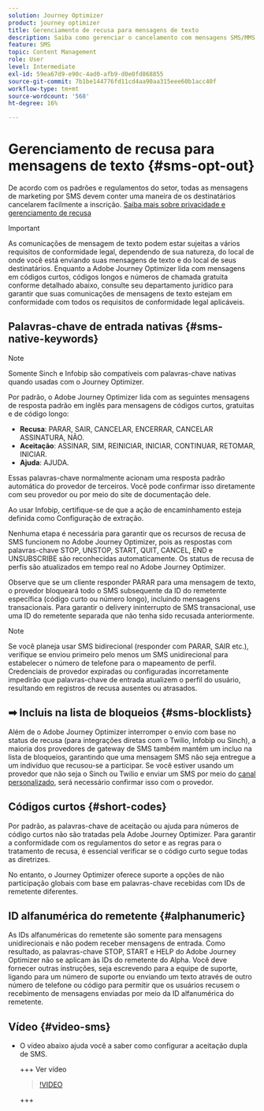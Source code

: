 ```yaml
---
solution: Journey Optimizer
product: journey optimizer
title: Gerenciamento de recusa para mensagens de texto
description: Saiba como gerenciar o cancelamento com mensagens SMS/MMS
feature: SMS
topic: Content Management
role: User
level: Intermediate
exl-id: 59ea67d9-e90c-4ad0-afb9-d0e0fd868855
source-git-commit: 7b1be144776fd11cd4aa90aa315eee60b1acc40f
workflow-type: tm+mt
source-wordcount: '568'
ht-degree: 16%

---
```


# Gerenciamento de recusa para mensagens de texto {#sms-opt-out}

De acordo com os padrões e regulamentos do setor, todas as mensagens de marketing por SMS devem conter uma maneira de os destinatários cancelarem facilmente a inscrição. [Saiba mais sobre privacidade e gerenciamento de recusa](../privacy/opt-out.md)

>[!IMPORTANT]
>
>As comunicações de mensagem de texto podem estar sujeitas a vários requisitos de conformidade legal, dependendo de sua natureza, do local de onde você está enviando suas mensagens de texto e do local de seus destinatários. Enquanto a Adobe Journey Optimizer lida com mensagens em códigos curtos, códigos longos e números de chamada gratuita conforme detalhado abaixo, consulte seu departamento jurídico para garantir que suas comunicações de mensagens de texto estejam em conformidade com todos os requisitos de conformidade legal aplicáveis.
>

## Palavras-chave de entrada nativas {#sms-native-keywords}

>[!NOTE]
>
> Somente Sinch e Infobip são compatíveis com palavras-chave nativas quando usadas com o Journey Optimizer.

Por padrão, o Adobe Journey Optimizer lida com as seguintes mensagens de resposta padrão em inglês para mensagens de códigos curtos, gratuitas e de código longo:

* **Recusa**: PARAR, SAIR, CANCELAR, ENCERRAR, CANCELAR ASSINATURA, NÃO.
* **Aceitação**: ASSINAR, SIM, REINICIAR, INICIAR, CONTINUAR, RETOMAR, INICIAR.
* **Ajuda**: AJUDA.

Essas palavras-chave normalmente acionam uma resposta padrão automática do provedor de terceiros. Você pode confirmar isso diretamente com seu provedor ou por meio do site de documentação dele.

Ao usar Infobip, certifique-se de que a ação de encaminhamento esteja definida como Configuração de extração.

Nenhuma etapa é necessária para garantir que os recursos de recusa de SMS funcionem no Adobe Journey Optimizer, pois as respostas com palavras-chave STOP, UNSTOP, START, QUIT, CANCEL, END e UNSUBSCRIBE são reconhecidas automaticamente. Os status de recusa de perfis são atualizados em tempo real no Adobe Journey Optimizer.

Observe que se um cliente responder PARAR para uma mensagem de texto, o provedor bloqueará todo o SMS subsequente da ID do remetente específica (código curto ou número longo), incluindo mensagens transacionais. Para garantir o delivery ininterrupto de SMS transacional, use uma ID do remetente separada que não tenha sido recusada anteriormente.


>[!NOTE]
>
>Se você planeja usar SMS bidirecional (responder com PARAR, SAIR etc.), verifique se enviou primeiro pelo menos um SMS unidirecional para estabelecer o número de telefone para o mapeamento de perfil. Credenciais de provedor expiradas ou configuradas incorretamente impedirão que palavras-chave de entrada atualizem o perfil do usuário, resultando em registros de recusa ausentes ou atrasados.


## ➡ Incluis na lista de bloqueios {#sms-blocklists}

Além de o Adobe Journey Optimizer interromper o envio com base no status de recusa (para integrações diretas com o Twilio, Infobip ou Sinch), a maioria dos provedores de gateway de SMS também mantém um incluo na lista de bloqueios, garantindo que uma mensagem SMS não seja entregue a um indivíduo que recusou-se a participar. Se você estiver usando um provedor que não seja o Sinch ou Twilio e enviar um SMS por meio do [canal personalizado](../building-journeys/using-custom-actions.md), será necessário confirmar isso com o provedor.


## Códigos curtos {#short-codes}

Por padrão, as palavras-chave de aceitação ou ajuda para números de código curtos não são tratadas pela Adobe Journey Optimizer. Para garantir a conformidade com os regulamentos do setor e as regras para o tratamento de recusa, é essencial verificar se o código curto segue todas as diretrizes.

No entanto, o Journey Optimizer oferece suporte a opções de não participação globais com base em palavras-chave recebidas com IDs de remetente diferentes.

## ID alfanumérica do remetente {#alphanumeric}

As IDs alfanuméricas do remetente são somente para mensagens unidirecionais e não podem receber mensagens de entrada. Como resultado, as palavras-chave STOP, START e HELP do Adobe Journey Optimizer não se aplicam às IDs do remetente do Alpha. Você deve fornecer outras instruções, seja escrevendo para a equipe de suporte, ligando para um número de suporte ou enviando um texto através de outro número de telefone ou código para permitir que os usuários recusem o recebimento de mensagens enviadas por meio da ID alfanumérica do remetente.

## Vídeo {#video-sms}

* O vídeo abaixo ajuda você a saber como configurar a aceitação dupla de SMS.

  +++ Ver vídeo

  >[!VIDEO](https://video.tv.adobe.com/v/3440282/?captions=por_br&learn=on)

  +++
